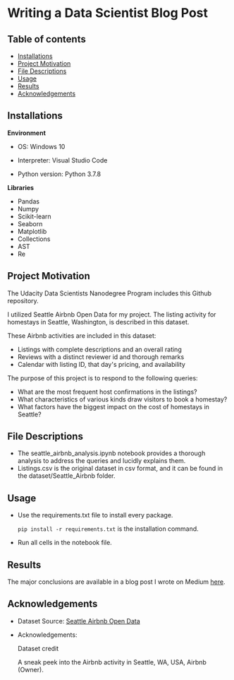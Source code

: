 # **Writing a Data Scientist Blog Post**


## **Table of contents**

- [Installations](#installations)
- [Project Motivation](#project-motivations)
- [File Descriptions](#file-descriptions)
- [Usage](#usage)
- [Results](#results)
- [Acknowledgements](#acknowledgements)


## **Installations**

**Environment**
- OS: Windows 10

- Interpreter: Visual Studio Code

- Python version: Python 3.7.8

**Libraries**
- Pandas
- Numpy
- Scikit-learn
- Seaborn
- Matplotlib
- Collections
- AST
- Re


## **Project Motivation**
The Udacity Data Scientists Nanodegree Program includes this Github repository.

I utilized Seattle Airbnb Open Data for my project. The listing activity for homestays in Seattle, Washington, is described in this dataset.

These Airbnb activities are included in this dataset:

- Listings with complete descriptions and an overall rating
- Reviews with a distinct reviewer id and thorough remarks
- Calendar with listing ID, that day's pricing, and availability

The purpose of this project is to respond to the following queries:

- What are the most frequent host confirmations in the listings?
- What characteristics of various kinds draw visitors to book a homestay?
- What factors have the biggest impact on the cost of homestays in Seattle?


## **File Descriptions**

- The seattle_airbnb_analysis.ipynb notebook provides a thorough analysis to address the queries and lucidly explains them.
- Listings.csv is the original dataset in csv format, and it can be found in the dataset/Seattle_Airbnb folder.


## **Usage**

- Use the requirements.txt file to install every package.

    `pip install -r requirements.txt` is the installation command.

- Run all cells in the notebook file.


## **Results**

The major conclusions are available in a blog post I wrote on Medium [here](https://medium.com/@knightsmuvnn/a-brief-overview-of-seattles-airbnb-activity-49169977fa32).


## **Acknowledgements**

- Dataset Source: [Seattle Airbnb Open Data](https://www.kaggle.com/datasets/airbnb/seattle/metadata?select=listings.csv)
- Acknowledgements:

    Dataset credit

    A sneak peek into the Airbnb activity in Seattle, WA, USA, Airbnb (Owner).
